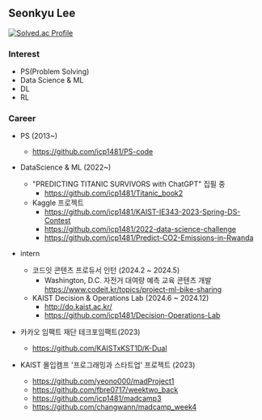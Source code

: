 ## Seonkyu Lee

[![Solved.ac Profile](http://mazassumnida.wtf/api/generate_badge?boj=sean617)](https://solved.ac/sean617)

### Interest
  * PS(Problem Solving)
  * Data Science & ML
  * DL
  * RL

### Career
   * PS (2013~)
     - <https://github.com/icp1481/PS-code>
       
   * DataScience & ML (2022~)
     - "PREDICTING TITANIC SURVIVORS with ChatGPT" 집필 중
     	- <https://github.com/icp1481/Titanic_book2>
     - Kaggle 프로젝트
     	- <https://github.com/icp1481/KAIST-IE343-2023-Spring-DS-Contest>
     	- <https://github.com/icp1481/2022-data-science-challenge>
     	- <https://github.com/icp1481/Predict-CO2-Emissions-in-Rwanda>
        
   * intern
     - 코드잇 콘텐츠 프로듀서 인턴 (2024.2 ~ 2024.5)
       	- Washington, D.C. 자전거 대여량 예측 교육 콘텐츠 개발
	  <https://www.codeit.kr/topics/project-ml-bike-sharing>
     - KAIST Decision & Operations Lab (2024.6 ~ 2024.12)
       - <http://do.kaist.ac.kr/>
       - <https://github.com/icp1481/Decision-Operations-Lab>

   * 카카오 임팩트 재단 테크포임팩트(2023)
     - <https://github.com/KAISTxKST1D/K-Dual>

   * KAIST 몰입캠프 '프로그래밍과 스타트업' 프로젝트 (2023)
     - https://github.com/yeono000/madProject1
     - https://github.com/fbre0717/weektwo_back
     - https://github.com/icp1481/madcamp3
     - https://github.com/changwann/madcamp_week4

<!--
**icp1481/icp1481** is a ✨ _special_ ✨ repository because its `README.md` (this file) appears on your GitHub profile.

<div align=center>
	
  [![Hits](https://hits.seeyoufarm.com/api/count/incr/badge.svg?url=https%3A%2F%2Fgithub.com%2Fzzsza)](https://hits.seeyoufarm.com) 
	
  </div>

   [![Anurag's github stats](https://github-readme-stats.vercel.app/api?username=icp1481)](https://github.com/anuraghazra/github-readme-stats)
  
Here are some ideas to get you started:

- 🔭 I’m currently working on ...
- 🌱 I’m currently learning ...
- 👯 I’m looking to collaborate on ...
- 🤔 I’m looking for help with ...
- 💬 Ask me about ...
- 📫 How to reach me: ...
- 😄 Pronouns: ...
- ⚡ Fun fact: ...
-->
